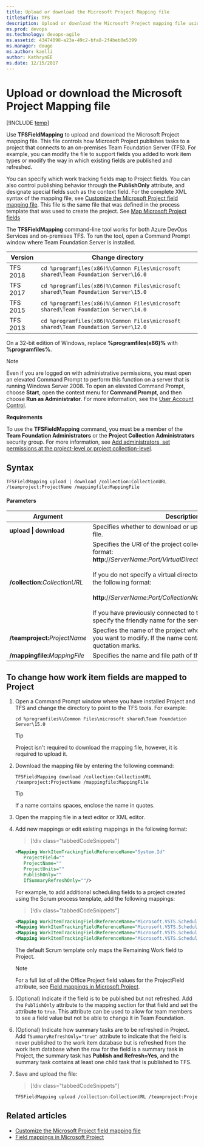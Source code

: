 ```yaml
---
title: Upload or download the Microsoft Project Mapping file
titleSuffix: TFS
description: Upload or download the Microsoft Project mapping file using the TFSFieldMapping command
ms.prod: devops
ms.technology: devops-agile
ms.assetid: 43474098-a23a-49c2-bfa8-2f4beb0e5399
ms.manager: douge
ms.author: kaelli
author: KathrynEE
ms.date: 12/15/2017
---
```



# Upload or download the Microsoft Project Mapping file

[!INCLUDE [temp](../../_shared/version-vsts-tfs-all-versions.md)]
  
Use **TFSFieldMapping** to upload and download the Microsoft Project mapping file. This file controls how Microsoft Project publishes tasks to a project that connects to an on-premises Team Foundation Server (TFS). For example, you can modify the file to support fields you added to work item types or modify the way in which existing fields are published and refreshed.  
  
 You can specify which work tracking fields map to Project fields. You can also control publishing behavior through the **PublishOnly** attribute, and designate special fields such as the context field. For the complete XML syntax of the mapping file, see [Customize the Microsoft Project field mapping file](customize-project-field-mapping-file.md). This file is the same file that was defined in the process template that was used to create the project. See [Map Microsoft Project fields](map-microsoft-project-fields-to-tf-fields.md)  
  
The **TFSFieldMapping** command-line tool works for both Azure DevOps Services and on-premises TFS. To run the tool, open a Command Prompt window where Team Foundation Server is installed. 
 
|Version | Change directory |
|--------|-----------|
|TFS 2018|`cd %programfiles(x86)%\Common Files\microsoft shared\Team Foundation Server\16.0 ` |
|TFS 2017|`cd %programfiles(x86)%\Common Files\microsoft shared\Team Foundation Server\15.0 ` |
|TFS 2015|`cd %programfiles(x86)%\Common Files\microsoft shared\Team Foundation Server\14.0 ` |
|TFS 2013|`cd %programfiles(x86)%\Common Files\microsoft shared\Team Foundation Server\12.0 ` |
  

On a 32-bit edition of Windows, replace **%programfiles(x86)%** with **%programfiles%**.  

  
> [!NOTE]  
>  Even if you are logged on with administrative permissions, you must open an elevated Command Prompt to perform this function on a server that is running Windows Server 2008. To open an elevated Command Prompt, choose **Start**, open the context menu for **Command Prompt**, and then choose **Run as Administrator**. For more information, see the [User Account Control](/previous-versions/windows/it-pro/windows-server-2008-R2-and-2008/cc772207(v=ws.10)).  
  
 **Requirements**  
  
 To use the **TFSFieldMapping** command, you must be a member of the **Team Foundation Administrators** or the **Project Collection Administrators** security group. For more information, see [Add administrators, set permissions at the project-level or project collection-level](../../organizations/security/set-project-collection-level-permissions.md).  
  
## Syntax  
  
```  
TFSFieldMapping upload | download /collection:CollectionURL /teamproject:ProjectName /mappingfile:MappingFile   
```  
  
#### Parameters  
  
|**Argument**|**Description**|  
|------------------|---------------------|  
|**upload &#124; download**|Specifies whether to download or upload the field mapping file.|  
|**/collection**:<i>CollectionURL</i>|Specifies the URI of the project collection in the following format: **http**://*ServerName:Port/VirtualDirectoryName/CollectionName*<br /><br /> If you do not specify a virtual directory is used, you must use the following format:<br /><br /> **http**://*ServerName:Port/CollectionName*<br /><br /> If you have previously connected to the server, you can specify the friendly name for the server instead of the URI.|  
|**/teamproject:**<i>ProjectName</i>|Specfies the name of the project whose mapping parameters you want to modify. If the name contains spaces, enclose it in quotation marks.|  
|**/mappingfile:**<i>MappingFile</i>|Specifies the name and file path of the mapping file.|  
  
## To change how work item fields are mapped to Project  
  
1.  Open a Command Prompt window where you have installed Project and TFS and change the directory to point to the TFS tools. For example:  
  
    ```  
    cd %programfiles%\Common Files\microsoft shared\Team Foundation Server\15.0  
    ```  
  
    > [!TIP]  
    >  Project isn't required to download the mapping file, however, it is required to upload it.  
  
2.  Download the mapping file by entering the following command:  
  
    ```  
    TFSFieldMapping download /collection:CollectionURL /teamproject:ProjectName /mappingfile:MappingFile  
    ```  
  
    > [!TIP]  
    >  If a name contains spaces, enclose the name in quotes.  
  
3.  Open the mapping file in a text editor or XML editor.  
  
4.  Add new mappings or edit existing mappings in the following format:  
  
    > [!div class="tabbedCodeSnippets"]
	```XML   
    <Mapping WorkItemTrackingFieldReferenceName="System.Id"   
       ProjectField=""  
       ProjectName=""  
       ProjectUnits=""  
       PublishOnly=""  
       IfSummaryRefreshOnly=""/>    
    ```  
  
     For example, to add additional scheduling fields to a project created using the Scrum process template, add the following mappings:  
  
    > [!div class="tabbedCodeSnippets"]
	```XML   
    <Mapping WorkItemTrackingFieldReferenceName="Microsoft.VSTS.Scheduling.StartDate" ProjectField="pjTaskStart" PublishOnly="true" />  
    <Mapping WorkItemTrackingFieldReferenceName="Microsoft.VSTS.Scheduling.FinishDate" ProjectField="pjTaskFinish" PublishOnly="true" />  
    <Mapping WorkItemTrackingFieldReferenceName="Microsoft.VSTS.Scheduling.OriginalEstimate" ProjectField="pjTaskBaselineWork" ProjectUnits="pjHour" IfSummaryRefreshOnly="true" />  
    <Mapping WorkItemTrackingFieldReferenceName="Microsoft.VSTS.Scheduling.CompletedWork" ProjectField="pjTaskActualWork" ProjectUnits="pjHour" IfSummaryRefreshOnly="true" />    
    ```  
  
     The default Scrum template only maps the Remaining Work field to Project.  
  
    > [!NOTE]  
    >  For a full list of all the Office Project field values for the ProjectField attribute, see [Field mappings in Microsoft Project](field-mappings-in-microsoft-project.md).  
  
5.  (Optional) Indicate if the field is to be published but not refreshed. Add the `PublishOnly` attribute to the mapping section for that field and set the attribute to `true`. This attribute can be used to allow for team members to see a field value but not be able to change it in Team Foundation.  
  
6.  (Optional) Indicate how summary tasks are to be refreshed  in Project. Add `fSummaryRefreshOnly="true"` attribute to indicate that the field is never published to the work item database but is refreshed from the work item database when  the row for the field is a summary task in Project, the summary task has **Publish and Refresh=Yes**, and the summary task contains at least one child task that is published to TFS.  
  
7.  Save and upload the file:  
  
    > [!div class="tabbedCodeSnippets"]
	```XML  
    TFSFieldMapping upload /collection:CollectionURL /teamproject:ProjectName /mappingfile:MappingFile  
    ```  
  
## Related articles
-  [Customize the Microsoft Project field mapping file](customize-project-field-mapping-file.md)   
-  [Field mappings in Microsoft Project](field-mappings-in-microsoft-project.md)

